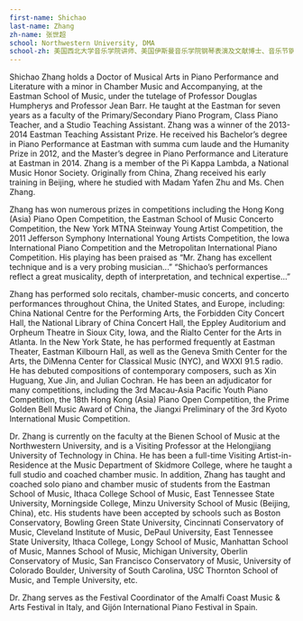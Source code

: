 ```yaml
---
first-name: Shichao
last-name: Zhang
zh-name: 张世超
school: Northwestern University, DMA
school-zh: 美国西北大学音乐学院讲师、美国伊斯曼音乐学院钢琴表演及文献博士、音乐节钢琴及钢琴师资培训部门主管及负责人
---
```

Shichao Zhang holds a Doctor of Musical Arts in Piano Performance and Literature with a minor in Chamber Music and Accompanying, at the Eastman School of Music, under the tutelage of Professor Douglas Humpherys and Professor Jean Barr. He taught at the Eastman for seven years as a faculty of the Primary/Secondary Piano Program, Class Piano Teacher, and a Studio Teaching Assistant. Zhang was a winner of the 2013-2014 Eastman Teaching Assistant Prize. He received his Bachelor’s degree in Piano Performance at Eastman with summa cum laude and the Humanity Prize in 2012, and the Master’s degree in Piano Performance and Literature at Eastman in 2014. Zhang is a member of the Pi Kappa Lambda, a National Music Honor Society. Originally from China, Zhang received his early training in Beijing, where he studied with Madam Yafen Zhu and Ms. Chen Zhang.

Zhang has won numerous prizes in competitions including the Hong Kong (Asia) Piano Open Competition, the Eastman School of Music Concerto Competition, the New York MTNA Steinway Young Artist Competition, the 2011 Jefferson Symphony International Young Artists Competition, the Iowa International Piano Competition and the Metropolitan International Piano Competition. His playing has been praised as “Mr. Zhang has excellent technique and is a very probing musician...” “Shichao’s performances reflect a great musicality, depth of interpretation, and technical expertise…”

Zhang has performed solo recitals, chamber-music concerts, and concerto performances throughout China, the United States, and Europe, including: China National Centre for the Performing Arts, the Forbidden City Concert Hall, the National Library of China Concert Hall, the Eppley Auditorium and Orpheum Theatre in Sioux City, Iowa, and the Rialto Center for the Arts in Atlanta. In the New York State, he has performed frequently at Eastman Theater, Eastman Kilbourn Hall, as well as the Geneva Smith Center for the Arts, the DiMenna Center for Classical Music (NYC), and WXXI 91.5 radio. He has debuted compositions of contemporary composers, such as Xin Huguang, Xue Jin, and Julian Cochran. He has been an adjudicator for many competitions, including the 3rd Macau-Asia Pacific Youth Piano Competition, the 18th Hong Kong (Asia) Piano Open Competition, the Prime Golden Bell Music Award of China, the Jiangxi Preliminary of the 3rd Kyoto International Music Competition.

Dr. Zhang is currently on the faculty at the Bienen School of Music at the Northwestern University, and is a Visiting Professor at the Helongjiang University of Technology in China. He has been a full-time Visiting Artist-in-Residence at the Music Department of Skidmore College, where he taught a full studio and coached chamber music. In addition, Zhang has taught and coached solo piano and chamber music of students from the Eastman School of Music, Ithaca College School of Music, East Tennessee State University, Morningside College, Minzu University School of Music (Beijing, China), etc. His students have been accepted by schools such as Boston Conservatory, Bowling Green State University, Cincinnati Conservatory of Music, Cleveland Institute of Music, DePaul University, East Tennessee State University, Ithaca College, Longy School of Music, Manhattan School of Music, Mannes School of Music, Michigan University, Oberlin Conservatory of Music, San Francisco Conservatory of Music, University of Colorado Boulder, University of South Carolina, USC Thornton School of Music, and Temple University, etc.

Dr. Zhang serves as the Festival Coordinator of the Amalfi Coast Music & Arts Festival in Italy, and Gijón International Piano Festival in Spain.
